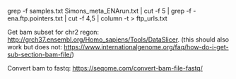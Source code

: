 
grep -f samples.txt Simons_meta_ENArun.txt | cut -f 5 | grep -f - ena.ftp.pointers.txt | cut -f 4,5 | column -t > ftp_urls.txt


Get bam subset for chr2 regon: http://grch37.ensembl.org/Homo_sapiens/Tools/DataSlicer. (this should also work but does not: https://www.internationalgenome.org/faq/how-do-i-get-sub-section-bam-file/)

Convert bam to fastq: https://seqome.com/convert-bam-file-fastq/


